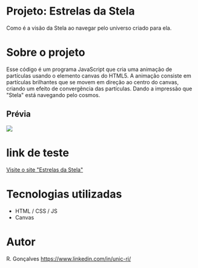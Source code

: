 # Projeto: Estrelas da Stela

Como é a visão da Stela ao navegar pelo universo criado para ela.

# Sobre o projeto

Esse código é um programa JavaScript que cria uma animação de partículas usando o elemento canvas do HTML5. A animação consiste em partículas brilhantes que se movem em direção ao centro do canvas, criando um efeito de convergência das partículas. Dando a impressão que "Stela" está navegando pelo cosmos.

## Prévia

<img src="./estrelas-da-stela.gif">

# link de teste
[Visite o site "Estrelas da Stela"](https://estrelas-da-stela.netlify.app/ "Clique aqui para visitar o site Estrelas da Stela")

# Tecnologias utilizadas

- HTML / CSS / JS
- Canvas

# Autor

R. Gonçalves
https://www.linkedin.com/in/unic-ri/
